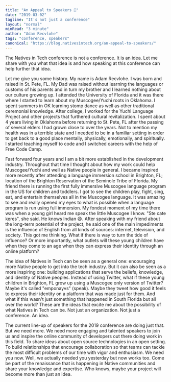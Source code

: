 ```yaml
---
title: "An Appeal to Speakers 👋"
date: "2019-03-02"
tagline: "It's not just a conference"
layout: "normal"
minRead: "3 minute"
author: "Adam Recvlohe"
tags: "conference, speakers"
canonical: "https://blog.nativesintech.org/an-appeal-to-speakers/"
---
```


The Natives in Tech conference is not a conference. It is an idea. Let me share with you what that idea is and how speaking at this conference can help further that idea.

Let me give you some history. My name is Adam Recvlohe. I was born and raised in St. Pete, FL. My Dad was raised without learning the languages or customs of his parents and in turn my brother and I learned nothing about our culture growing up. I attended the University of Florida and it was there where I started to learn about my Muscogee/Yuchi roots in Oklahoma. I spent summers in OK learning stomp dance as well as other traditional ceremonial knowledge. After college, I worked for the Yuchi Language Project and other projects that furthered cultural revitalization. I spent about 4 years living in Oklahoma before returning to St. Pete, FL after the passing of several elders I had grown close to over the years. Not to mention my health was in a terrible state and I needed to be in a familiar setting in order to get back to a good place mentally, physically, emotionally, and spiritually. I started teaching myself to code and I switched careers with the help of Free Code Camp.

Fast forward four years and I am a bit more established in the development industry. Throughout that time I thought about how my work could help Muscogee/Yuchi and well as Native people in general. I became inspired more recently after attending a language immersion school in Brighton, FL; location of the Brighton Reservation of the Seminole Tribe of Florida. My friend there is running the first fully immersive Muscogee language program in the US for children and toddlers. I got to see the children play, fight, sing, eat, and entertain themselves all in the Muscogee language. It was amazing to see and really opened my eyes to what is possible when a language program is run using full immersion. My fondest moment of my time there was when a young girl heard me speak the little Muscogee I know. "Ste cate keres", she said. He knows Indian 😄. After speaking with my friend about the long-term potential of the project, he said one of the main impediments is the influence of English from all kinds of sources: internet, television, and society. This got me thinking. What if there is way to turn the tide of influence? Or more importantly, what outlets will these young children have when they come to an age when they can express their identity through an online platform?

The idea of Natives in Tech can be seen as a general one: encouraging more Native people to get into the tech industry. But it can also be seen as a more inspiring one: building applications that serve the beliefs, knowledge, and identity of Native peoples. Instead of using Twitter, what if these young children in Brighton, FL grow up using a Muscogee only version of Twitter? Maybe it's called "emponayvs" (speak). Maybe they tweet how good it feels to express their identity on a platform that was made just for them. And what if this wasn't just something that happened in South Florida but all over the world? These are the ideas that excite me about the possibility of what Natives in Tech can be. Not just an organization. Not just a conference. An idea.

The current line-up of speakers for the 2019 conference are doing just that. But we need more. We need more engaging and talented speakers to join us and inspire the online community of developers out there doing work in this field. To share ideas about open source technologies in an open setting. To build relationships that encourage collaboration so that teams can tackle the most difficult problems of our time with vigor and enthusiasm. We need you now. Well, we actually needed you yesterday but now works too. Come be part of the renaissance that is happening in Native communities and share your knowledge and expertise. Who knows, maybe your project will become more than just an idea.
